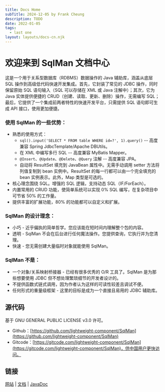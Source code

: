 ```yaml
---
title: Docs Home
subTitle: 2024-12-05 by Frank Cheung
description: TODO
date: 2022-01-05
tags:
  - last one
layout: layouts/docs-cn.njk
---
```

# 欢迎来到 SqlMan 文档中心

这是一个用于关系型数据库（RDBMS）数据操作的 Java 辅助库，涵盖从底层 SQL 操作到高级低代码快速开发集成。首先，它封装了常见的 JDBC 操作，同时保留原始 SQL 语句输入（SQL 可以存储在 XML 或 Java 注解中）；其次，它为 Java 实体提供便捷的 CRUD（创建、读取、更新、删除）操作，无需编写 SQL；最后，它提供了一个集成前两者特性的快速开发平台，只需提供 SQL 语句即可生成 API 接口，使用更加便捷。

### 使用 SqlMan 的一些优势：

- 熟悉的使用方式：
    - `sql().input('SELECT * FROM table WHERE id=?', 1).query()` -- 高度兼容 Spring JdbcTemplate/Apache DBUtils。
    - 在 XML 中编写多行 SQL -- 高度兼容 MyBatis Mapper。
    - `@Insert`、`@Update`、`@Delete`、`@Query` 注解 -- 高度兼容 JPA。
    - 自动将 ResultSet 填充到 JavaBean 属性中。无需手动调用 setter 方法将列值复制到 bean 实例中。ResultSet 的每一行都可以由一个完全填充的 bean 实例表示。此外，Map 类型是可选的。
- 核心理念围绕 SQL。增强的 SQL 逻辑，支持动态 SQL（IF/ForEach）。
- 内置常用的 CRUD 功能，使简单系统可以实现 0% SQL 编写，在复杂项目中可节省 50% 的工作量。
- 提供丰富的扩展功能，80% 的功能都可以自定义和扩展。

### SqlMan 的设计理念：
- 小巧 - 近乎偏执的简单哲学。您应该能在短时间内理解整个包的内容。
- 透明 - SqlMan 不会在后台进行任何魔法操作。您提供查询，它执行并为您清理。
- 快速 - 您无需创建大量临时对象就能使用 SqlMan。

### SqlMan 不是：

- 一个对象/关系映射桥接器 - 已经有很多优秀的 O/R 工具了。SqlMan 是为那些想要使用 JDBC 但不想处理繁琐细节的开发者设计的。
- 不提供函数式链式调用，因为作者认为这样的可读性较差且调试不便。
- 任何形式的重量级框架 - 这里的目标是成为一个直接且易用的 JDBC 辅助库。

## 源代码
基于 GNU GENERAL PUBLIC LICENSE v3.0 许可。
 
- Github：[https://github.com/lightweight-component/SqlMan](https://github.com/lightweight-component/SqlMan)
- Gitcode：[https://gitcode.com/lightweight-component/SqlMan](https://gitcode.com/lightweight-component/SqlMan)，供中国用户更快访问。

## 链接

[网站](https://sqlman.ajaxjs.com) | [文档](https://sqlman.ajaxjs.com/docs) | [JavaDoc](https://github.com/lightweight-component/SqlMan)